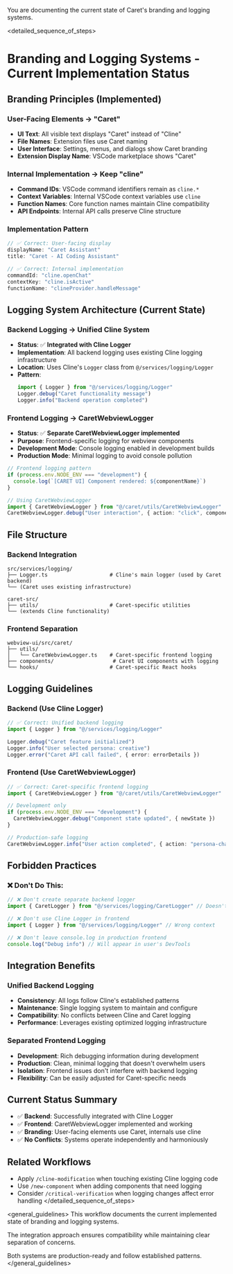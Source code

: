 You are documenting the current state of Caret's branding and logging systems.

<detailed_sequence_of_steps>
# Branding and Logging Systems - Current Implementation Status

## Branding Principles (Implemented)

### User-Facing Elements → "Caret"
- **UI Text**: All visible text displays "Caret" instead of "Cline"
- **File Names**: Extension files use Caret naming
- **User Interface**: Settings, menus, and dialogs show Caret branding
- **Extension Display Name**: VSCode marketplace shows "Caret"

### Internal Implementation → Keep "cline" 
- **Command IDs**: VSCode command identifiers remain as `cline.*`
- **Context Variables**: Internal VSCode context variables use `cline`  
- **Function Names**: Core function names maintain Cline compatibility
- **API Endpoints**: Internal API calls preserve Cline structure

### Implementation Pattern
```typescript
// ✅ Correct: User-facing display
displayName: "Caret Assistant"
title: "Caret - AI Coding Assistant"

// ✅ Correct: Internal implementation  
commandId: "cline.openChat"
contextKey: "cline.isActive"
functionName: "clineProvider.handleMessage"
```

## Logging System Architecture (Current State)

### Backend Logging → Unified Cline System
- **Status**: ✅ **Integrated with Cline Logger**
- **Implementation**: All backend logging uses existing Cline logging infrastructure
- **Location**: Uses Cline's `Logger` class from `@/services/logging/Logger`
- **Pattern**: 
  ```typescript
  import { Logger } from "@/services/logging/Logger"
  Logger.debug("Caret functionality message")
  Logger.info("Backend operation completed")
  ```

### Frontend Logging → CaretWebviewLogger  
- **Status**: ✅ **Separate CaretWebviewLogger implemented**
- **Purpose**: Frontend-specific logging for webview components
- **Development Mode**: Console logging enabled in development builds
- **Production Mode**: Minimal logging to avoid console pollution

```typescript
// Frontend logging pattern
if (process.env.NODE_ENV === "development") {
  console.log(`[CARET UI] Component rendered: ${componentName}`)
}

// Using CaretWebviewLogger
import { CaretWebviewLogger } from "@/caret/utils/CaretWebviewLogger"
CaretWebviewLogger.debug("User interaction", { action: "click", component: "persona-selector" })
```

## File Structure

### Backend Integration
```
src/services/logging/
├── Logger.ts                    # Cline's main logger (used by Caret backend)
└── (Caret uses existing infrastructure)

caret-src/
├── utils/                       # Caret-specific utilities
└── (extends Cline functionality)
```

### Frontend Separation  
```
webview-ui/src/caret/
├── utils/
│   └── CaretWebviewLogger.ts    # Caret-specific frontend logging
├── components/                   # Caret UI components with logging
└── hooks/                       # Caret-specific React hooks
```

## Logging Guidelines

### Backend (Use Cline Logger)
```typescript
// ✅ Correct: Unified backend logging
import { Logger } from "@/services/logging/Logger"

Logger.debug("Caret feature initialized")
Logger.info("User selected persona: creative")
Logger.error("Caret API call failed", { error: errorDetails })
```

### Frontend (Use CaretWebviewLogger)
```typescript
// ✅ Correct: Caret-specific frontend logging  
import { CaretWebviewLogger } from "@/caret/utils/CaretWebviewLogger"

// Development only
if (process.env.NODE_ENV === "development") {
  CaretWebviewLogger.debug("Component state updated", { newState })
}

// Production-safe logging
CaretWebviewLogger.info("User action completed", { action: "persona-change" })
```

## Forbidden Practices

### ❌ Don't Do This:
```typescript
// ❌ Don't create separate backend logger
import { CaretLogger } from "@/services/logging/CaretLogger" // Doesn't exist

// ❌ Don't use Cline Logger in frontend
import { Logger } from "@/services/logging/Logger" // Wrong context

// ❌ Don't leave console.log in production frontend
console.log("Debug info") // Will appear in user's DevTools
```

## Integration Benefits

### Unified Backend Logging
- **Consistency**: All logs follow Cline's established patterns
- **Maintenance**: Single logging system to maintain and configure  
- **Compatibility**: No conflicts between Cline and Caret logging
- **Performance**: Leverages existing optimized logging infrastructure

### Separated Frontend Logging
- **Development**: Rich debugging information during development
- **Production**: Clean, minimal logging that doesn't overwhelm users
- **Isolation**: Frontend issues don't interfere with backend logging
- **Flexibility**: Can be easily adjusted for Caret-specific needs

## Current Status Summary
- ✅ **Backend**: Successfully integrated with Cline Logger
- ✅ **Frontend**: CaretWebviewLogger implemented and working
- ✅ **Branding**: User-facing elements use Caret, internals use cline
- ✅ **No Conflicts**: Systems operate independently and harmoniously

## Related Workflows
- Apply `/cline-modification` when touching existing Cline logging code
- Use `/new-component` when adding components that need logging
- Consider `/critical-verification` when logging changes affect error handling
</detailed_sequence_of_steps>

<general_guidelines>
This workflow documents the current implemented state of branding and logging systems.

The integration approach ensures compatibility while maintaining clear separation of concerns.

Both systems are production-ready and follow established patterns.
</general_guidelines>